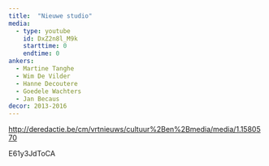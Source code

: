 ```yaml
---
title:  "Nieuwe studio"
media:
  - type: youtube
    id: DxZ2n8l_M9k
    starttime: 0
    endtime: 0
ankers:
  - Martine Tanghe
  - Wim De Vilder
  - Hanne Decoutere
  - Goedele Wachters
  - Jan Becaus
decor: 2013-2016
---
```


http://deredactie.be/cm/vrtnieuws/cultuur%2Ben%2Bmedia/media/1.1580570

E61y3JdToCA
